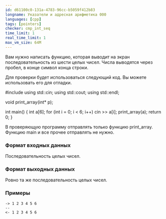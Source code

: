 ```yaml
---
id: d61100c0-131a-4783-96cc-b5059f412b83
longname: Указатели и адресная арифметика 000
languages: [cpp]
tags: [pointers]
checker: cmp_int_seq
time_limit: 1
real_time_limit: 1
max_vm_size: 64M
---
```


Вам нужно написать функцию, которая выводит на экран последовательность из шести целых чисел. Числа выводятся через пробел, в конце символ конца строки.

Для проверки будет использоваться следующий код. Вы можете использовать его для отладки. 

#include <iostream>
using std::cin;
using std::cout;
using std::endl;

void print_array(int* p);

int main() {
    int a[6];
    for (int i = 0; i < 6; i++)
        cin >> a[i];
    print_array(a);
    return 0;
}

В проверяющую программу отправлять только функцию print_array. Функцию main и все прочее отправлять не нужно.

### Формат входных данных

Последовательность целых чисел.

### Формат выходных данных

Ровно та же последовательность целых чисел.

### Примеры

```
-> 1 2 3 4 5 6
--
<- 1 2 3 4 5 6
```

